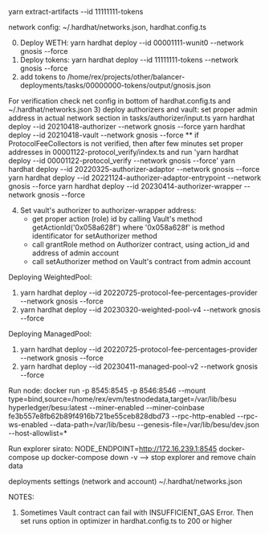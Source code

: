 yarn extract-artifacts --id 11111111-tokens

network config:  ~/.hardhat/networks.json, hardhat.config.ts

0) Deploy WETH: yarn hardhat deploy --id 00001111-wunit0 --network gnosis --force
1) Deploy tokens: 
   yarn hardhat deploy --id 11111111-tokens --network gnosis --force
2) add tokens to /home/rex/projects/other/balancer-deployments/tasks/00000000-tokens/output/gnosis.json

For verification check net config in bottom of hardhat.config.ts and ~/.hardhat/networks.json
3) deploy authorizers and vault:
set proper admin address in actual network section in tasks/authorizer/input.ts
yarn hardhat deploy --id 20210418-authorizer --network gnosis --force
yarn hardhat deploy --id 20210418-vault --network gnosis --force
** if ProtocolFeeCollectors is not verified, then after few minutes set proper addresses in 00001122-protocol_verify/index.ts and run 'yarn hardhat deploy --id 00001122-protocol_verify --network gnosis --force'
yarn hardhat deploy --id 20220325-authorizer-adaptor --network gnosis --force
yarn hardhat deploy --id 20221124-authorizer-adaptor-entrypoint --network gnosis --force
yarn hardhat deploy --id 20230414-authorizer-wrapper --network gnosis --force

4) Set vault's authorizer to authorizer-wrapper address:
   - get proper action (role) id by calling Vault's method getActionId('0x058a628f') where '0x058a628f' is method identificator for setAuthorizer   method
   - call grantRole method on Authorizer contract, using action_id and address of admin account
   - call setAuthorizer method on Vault's contract from admin account

Deploying WeightedPool:
1) yarn hardhat deploy --id 20220725-protocol-fee-percentages-provider --network gnosis --force
2) yarn hardhat deploy --id 20230320-weighted-pool-v4 --network gnosis --force

Deploying ManagedPool:
1) yarn hardhat deploy --id 20220725-protocol-fee-percentages-provider --network gnosis --force
2) yarn hardhat deploy --id 20230411-managed-pool-v2 --network gnosis --force


Run node:
docker run -p 8545:8545 -p 8546:8546 --mount type=bind,source=/home/rex/evm/testnodedata,target=/var/lib/besu hyperledger/besu:latest --miner-enabled --miner-coinbase fe3b557e8fb62b89f4916b721be55ceb828dbd73 --rpc-http-enabled --rpc-ws-enabled --data-path=/var/lib/besu --genesis-file=/var/lib/besu/dev.json  --host-allowlist=*

Run explorer sirato:
NODE_ENDPOINT=http://172.16.239.1:8545 docker-compose up
docker-compose down -v --> stop explorer and remove chain data

deployments settings (network and account) ~/.hardhat/networks.json

NOTES:
1) Sometimes Vault contract can fail with INSUFFICIENT_GAS Error. Then set runs option in optimizer in hardhat.config.ts to 200 or higher
